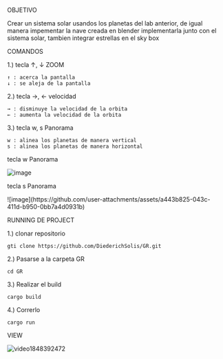OBJETIVO

<P>
Crear un sistema solar usandos los planetas del lab anterior, de igual manera impementar la nave creada en blender 
implementarla junto con el sistema solar, tambien integrar estrellas en el sky box
</P>

COMANDOS
<p>
1.) tecla ↑, ↓  ZOOM
</p>
  
```
↑ : acerca la pantalla
↓ : se aleja de la pantalla
```

<p>
2.) tecla →, ←  velocidad
</p>

```
→ : disminuye la velocidad de la orbita 
← : aumenta la velocidad de la orbita
```

<p>
3.) tecla w, s  Panorama
</p>

```
w : alinea los planetas de manera vertical
s : alinea los planetas de manera horizontal
```
<p> 
tecla  w  Panorama
</p>

![image](https://github.com/user-attachments/assets/88495bde-297c-457c-9528-838d9f56570a)

<p> 
tecla  s  Panorama
</p>
![image](https://github.com/user-attachments/assets/a443b825-043c-411d-b950-0bb7a4d0931b)

RUNNING DE PROJECT
<p>
1.) clonar repositorio
</p>

```
gti clone https://github.com/DiederichSolis/GR.git
```

<p>
2.) Pasarse a la carpeta GR
</p>

```
cd GR
```

<p>
3.) Realizar el build
</p>

```
cargo build
```

4.) Correrlo
</p>

```
cargo run 
```


VIEW

![video1848392472](https://github.com/user-attachments/assets/a2f8f96b-f261-44d2-8d87-0483e3a77bf7)


